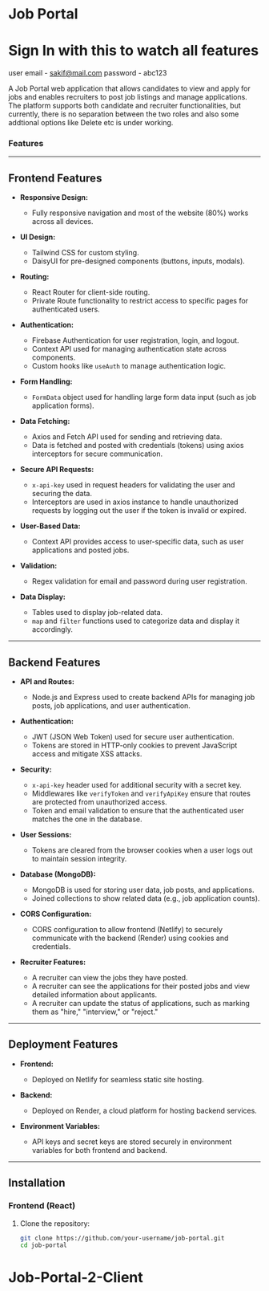 # Job Portal

# Sign In with this to watch all features

user email - sakif@mail.com
password - abc123

A Job Portal web application that allows candidates to view and apply for jobs and enables recruiters to post job listings and manage applications. The platform supports both candidate and recruiter functionalities, but currently, there is no separation between the two roles and also some addtional options like Delete etc is under working.

### Features

---

## Frontend Features

- **Responsive Design:**
  - Fully responsive navigation and most of the website (80%) works across all devices.
  
- **UI Design:**
  - Tailwind CSS for custom styling.
  - DaisyUI for pre-designed components (buttons, inputs, modals).
  
- **Routing:**
  - React Router for client-side routing.
  - Private Route functionality to restrict access to specific pages for authenticated users.

- **Authentication:**
  - Firebase Authentication for user registration, login, and logout.
  - Context API used for managing authentication state across components.
  - Custom hooks like `useAuth` to manage authentication logic.

- **Form Handling:**
  - `FormData` object used for handling large form data input (such as job application forms).

- **Data Fetching:**
  - Axios and Fetch API used for sending and retrieving data.
  - Data is fetched and posted with credentials (tokens) using axios interceptors for secure communication.
  
- **Secure API Requests:**
  - `x-api-key` used in request headers for validating the user and securing the data.
  - Interceptors are used in axios instance to handle unauthorized requests by logging out the user if the token is invalid or expired.

- **User-Based Data:**
  - Context API provides access to user-specific data, such as user applications and posted jobs.
  
- **Validation:**
  - Regex validation for email and password during user registration.

- **Data Display:**
  - Tables used to display job-related data.
  - `map` and `filter` functions used to categorize data and display it accordingly.

---

## Backend Features

- **API and Routes:**
  - Node.js and Express used to create backend APIs for managing job posts, job applications, and user authentication.
  
- **Authentication:**
  - JWT (JSON Web Token) used for secure user authentication.
  - Tokens are stored in HTTP-only cookies to prevent JavaScript access and mitigate XSS attacks.
  
- **Security:**
  - `x-api-key` header used for additional security with a secret key.
  - Middlewares like `verifyToken` and `verifyApiKey` ensure that routes are protected from unauthorized access.
  - Token and email validation to ensure that the authenticated user matches the one in the database.

- **User Sessions:**
  - Tokens are cleared from the browser cookies when a user logs out to maintain session integrity.

- **Database (MongoDB):**
  - MongoDB is used for storing user data, job posts, and applications.
  - Joined collections to show related data (e.g., job application counts).

- **CORS Configuration:**
  - CORS configuration to allow frontend (Netlify) to securely communicate with the backend (Render) using cookies and credentials.

- **Recruiter Features:**
  - A recruiter can view the jobs they have posted.
  - A recruiter can see the applications for their posted jobs and view detailed information about applicants.
  - A recruiter can update the status of applications, such as marking them as "hire," "interview," or "reject."

---

## Deployment Features

- **Frontend:**
  - Deployed on Netlify for seamless static site hosting.
  
- **Backend:**
  - Deployed on Render, a cloud platform for hosting backend services.
  
- **Environment Variables:**
  - API keys and secret keys are stored securely in environment variables for both frontend and backend.

---

## Installation

### Frontend (React)

1. Clone the repository:
   ```bash
   git clone https://github.com/your-username/job-portal.git
   cd job-portal
# Job-Portal-2-Client
